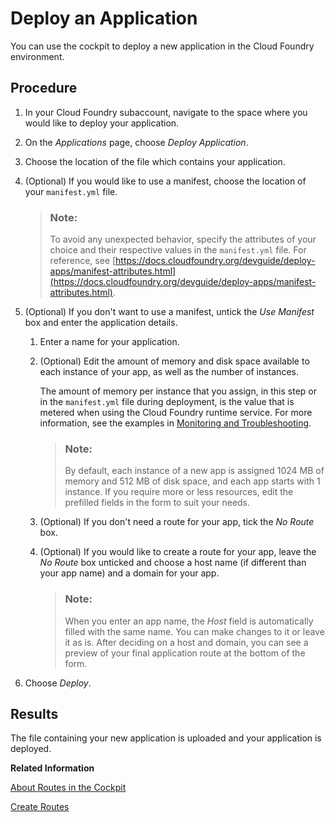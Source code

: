 <!-- loio09fdb9bdc6804c479d634297f1d07e09 -->

# Deploy an Application

You can use the cockpit to deploy a new application in the Cloud Foundry environment.



## Procedure

1.  In your Cloud Foundry subaccount, navigate to the space where you would like to deploy your application.

2.  On the *Applications* page, choose *Deploy Application*.

3.  Choose the location of the file which contains your application.

4.  \(Optional\) If you would like to use a manifest, choose the location of your `manifest.yml` file.

    > ### Note:  
    > To avoid any unexpected behavior, specify the attributes of your choice and their respective values in the `manifest.yml` file. For reference, see [https://docs.cloudfoundry.org/devguide/deploy-apps/manifest-attributes.html](https://docs.cloudfoundry.org/devguide/deploy-apps/manifest-attributes.html).

5.  \(Optional\) If you don't want to use a manifest, untick the *Use Manifest* box and enter the application details.

    1.  Enter a name for your application.

    2.  \(Optional\) Edit the amount of memory and disk space available to each instance of your app, as well as the number of instances.

        The amount of memory per instance that you assign, in this step or in the `manifest.yml` file during deployment, is the value that is metered when using the Cloud Foundry runtime service. For more information, see the examples in [Monitoring and Troubleshooting](https://help.sap.com/viewer/4287333baaa6413a8ece0a8ed1196af4/Cloud/en-US/2d6eb4d7181d4e8f8d7091158957b730.html).

        > ### Note:  
        > By default, each instance of a new app is assigned 1024 MB of memory and 512 MB of disk space, and each app starts with 1 instance. If you require more or less resources, edit the prefilled fields in the form to suit your needs.

    3.  \(Optional\) If you don't need a route for your app, tick the *No Route* box.

    4.  \(Optional\) If you would like to create a route for your app, leave the *No Route* box unticked and choose a host name \(if different than your app name\) and a domain for your app.

        > ### Note:  
        > When you enter an app name, the *Host* field is automatically filled with the same name. You can make changes to it or leave it as is. After deciding on a host and domain, you can see a preview of your final application route at the bottom of the form.


6.  Choose *Deploy*.




<a name="loio09fdb9bdc6804c479d634297f1d07e09__result_osv_cfs_kgb"/>

## Results

The file containing your new application is uploaded and your application is deployed.

**Related Information**  


[About Routes in the Cockpit](about-routes-in-the-cockpit-4af288c.md "Routes are the URLs that enable your end users to reach your application.")

[Create Routes](create-routes-9fddeea.md "You can configure the URLs through which end users can reach your applications.")

